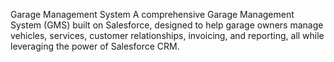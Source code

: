Garage Management System
A comprehensive Garage Management System (GMS) built on Salesforce, designed to help garage owners manage vehicles, services, customer relationships, invoicing, and reporting, all while leveraging the power of Salesforce CRM.
